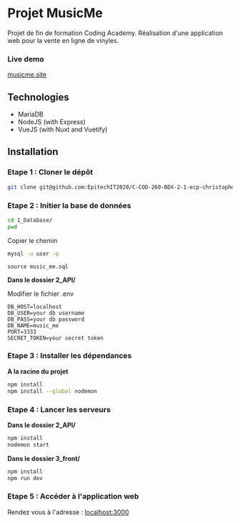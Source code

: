 # Projet MusicMe

Projet de fin de formation Coding Academy. Réalisation d'une application web pour la vente en ligne de vinyles.

<h3>Live demo</h3>
<a href="http://musicme.site">musicme.site</a>

## Technologies

* MariaDB
* NodeJS (with Express)
* VueJS (with Nuxt and Vuetify)

## **Installation**


### Etape 1 : Cloner le dépôt

```bash
git clone git@github.com:EpitechIT2020/C-COD-260-BDX-2-1-ecp-christopher.efoua.git
```

### Etape 2 : Initier la base de données

```bash
cd 1_Database/
pwd 
```
Copier le chemin

```bash
mysql -u user -p 
```

```mysql
source music_me.sql
```

__Dans le dossier 2_API/__

Modifier le fichier .env

```
DB_HOST=localhost
DB_USER=your db username
DB_PASS=your db password
DB_NAME=music_me
PORT=3333
SECRET_TOKEN=your secret token
```


### Etape 3 : Installer les dépendances

__A la racine du projet__

```bash
npm install
npm install --global nodemon
```

### Etape 4 : Lancer les serveurs

__Dans le dossier 2_API/__


```bash
npm install
nodemon start
```

__Dans le dossier 3_front/__

```bash
npm install
npm run dev
```

### Etape 5 : Accéder à l'application web

Rendez vous à l'adresse : [localhost:3000](http://localhost:3000)

